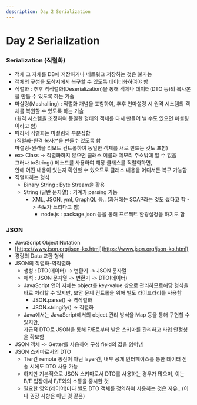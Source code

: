```yaml
---
description: Day 2 Serialization
---
```


# Day 2 Serialization

### Serialization (직렬화)

* 객체 그 자체를 DB에 저장하거나 네트워크 저장하는 것은 불가능
* 객체의 구성을 도착지에서 복구할 수 있도록 데이터화하여야 함
* 직렬화 : 추후 역직렬화(Deserialization)을 통해 객체나 데이터(DTO 등)의 복사본을 만들 수 있도록 하는 기술
* 마샬링(Mashalling) : 직렬화 개념을 포함하여, 추후 언마셜링 시 원격 시스템의 객체를 복원할 수 있도록 하는 기술\
  (원격 시스템을 조정하여 동일한 형태의 객체를 다시 만들어 낼 수도 있으면 마셜링이라고 함)
* 따라서 직렬화는 마셜링의 부분집합\
  (직렬화-원격 복사본을 만들수 있도록 함\
  마셜링-원격을 리모트 컨트롤하여 동일한 객체를 새로 만드는 것도 포함)
* ex> Class -> 직렬화하지 않으면 클래스 이름과 메모리 주소밖에 알 수 없음\
  그러나 toString() 메소드를 사용하여 해당 클래스를 직렬화하면,\
  안에 어떤 내용이 있는지 확인할 수 있으므로 클래스 내용을 어디서든 복구 가능함
* 직렬화하는 형식
  * Binary String : Byte Stream을 활용
  * String (일반 문자열) : 기계가 parsing 가능
    * XML, JSON, yml, GraphQL 등.. (과거에는 SOAP라는 것도 썼다고 함 -> 속도가 느리다고 함)
      * node.js : package.json 등을 통해 프로젝트 환경설정을 하기도 함

### JSON

* JavaScript Object Notation
* [https://www.json.org/json-ko.html](https://www.json.org/json-ko.html)
* 경량의 Data 교환 형식
* JSON의 직렬화-역직렬화
  * 생성 : DTO(데이터) -> 변환기 -> JSON 문자열
  * 해석 : JSON 문자열 -> 변환기 -> DTO(데이터)
  * JavaScript 언어 자체는 object를 key-value 쌍으로 관리하므로해당 형식을 바로 처리할 수 있지만, 보안 문제 컨트롤을 위해 별도 라이브러리를 사용함
    * JSON.parse() -> 역직렬화
    * JSON.stringify() -> 직렬화
  * Java에서는 JavaScript에서의 object 관리 방식을 Map 등을 통해 구현할 수 있지만,\
    가급적 DTO로  JSON을 통해 F/E로부터 받은 스키마를 관리하고 타입 안정성을 확보함
* JSON 객체 -> Getter를 사용하여 구성 field의 값을 읽어냄
* JSON 스키마로서의 DTO
  * Tier간 remote 통신이 아닌 layer간, 내부 공개 인터페이스를 통한 데이터 전송 시에도 DTO 사용 가능
  * 하지만 기본적으로 JSON 스키마로서 DTO를 사용하는 경우가 많으며, 이는 B/E 입장에서 F/E와의 소통을 중시한 것
  * 필요한 영역(레이어)마다 별도 DTO 객체를 정의하여 사용하는 것은 자유.. (이나 권장 사항은 아닌 것 같음)
